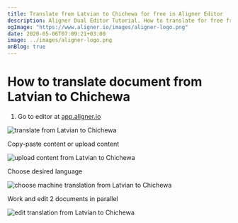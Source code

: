 ```yaml
---
title: Translate from Latvian to Chichewa for free in Aligner Editor
description: Aligner Dual Editor Tutorial. How to translate for free from Latvian to Chichewa. Aligner is multilingual document management platform. 
ogImage: "https://www.aligner.io/images/aligner-logo.png"
date: 2020-05-06T07:09:21+03:00
image: ../images/aligner-logo.png
onBlog: true
---
```


# How to translate document from Latvian to Chichewa

1. Go to editor at [app.aligner.io](https://app.aligner.io "Aligner App web page")

![translate from Latvian to Chichewa](../aligner-blank-editor.png "translate from Latvian to Chichewa")

Copy-paste content or upload content

![upload content from Latvian to Chichewa](../aligner-uploaded-document.png "upload content from Latvian to Chichewa")

Choose desired language

![choose machine translation from Latvian to Chichewa](../aligner-language-dropdown.png "choose machine translation from Latvian to Chichewa")

Work and edit 2 documents in parallel

![edit translation from Latvian to Chichewa](../aligner-double-sitded-editor.png "edit translation from Latvian to Chichewa")

